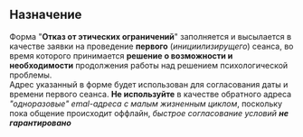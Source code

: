 ## Назначение

Форма "**Отказ от этических ограничений**" заполняется и высылается в качестве заявки на проведение **первого** (*инициилизирущего*) сеанса, во время которого принимается **решение о возможности и необходимости** продолжения работы над решением психологической проблемы.  
Адрес указанный в форме будет использован для согласования даты и времени первого сеанса.
		**Не используйте** в качестве обратного адреса *"одноразовые" emal-адреса с малым жизненным циклом*, поскольку пока общение происходит оффлайн, *быстрое согласование условий **не гарантировано***
